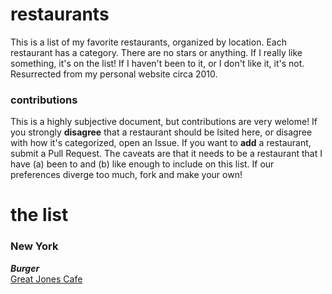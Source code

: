 # restaurants

This is a list of my favorite restaurants, organized by location. Each restaurant has a category. There are no stars or anything. If I really like something, it's on the list! If I haven't been to it, or I don't like it, it's not. Resurrected from my personal website circa 2010.

### contributions

This is a highly subjective document, but contributions are very welome! If you strongly **disagree** that a restaurant should be lsited here, or disagree with how it's categorized, open an Issue. If you want to **add** a restaurant, submit a Pull Request. The caveats are that it needs to be a restaurant that I have (a) been to and (b) like enough to include on this list. If our preferences diverge too much, fork and make your own!

# the list

### New York

***Burger***  
[Great Jones Cafe](http://nymag.com/listings/restaurant/great-jones-cafe/)
